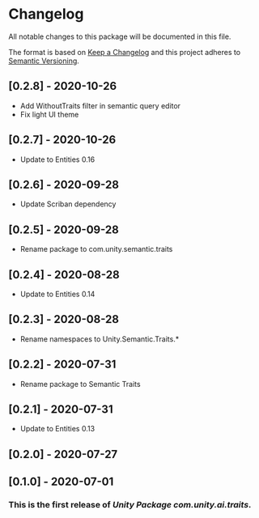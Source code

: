 # Changelog
All notable changes to this package will be documented in this file.

The format is based on [Keep a Changelog](http://keepachangelog.com/en/1.0.0/)
and this project adheres to [Semantic Versioning](http://semver.org/spec/v2.0.0.html).

## [0.2.8] - 2020-10-26

* Add WithoutTraits filter in semantic query editor
* Fix light UI theme

## [0.2.7] - 2020-10-26

* Update to Entities 0.16

## [0.2.6] - 2020-09-28

* Update Scriban dependency

## [0.2.5] - 2020-09-28
* Rename package to com.unity.semantic.traits

## [0.2.4] - 2020-08-28
* Update to Entities 0.14

## [0.2.3] - 2020-08-28
* Rename namespaces to Unity.Semantic.Traits.*

## [0.2.2] - 2020-07-31
* Rename package to Semantic Traits

## [0.2.1] - 2020-07-31
* Update to Entities 0.13

## [0.2.0] - 2020-07-27

## [0.1.0] - 2020-07-01

### This is the first release of *Unity Package com.unity.ai.traits*.

